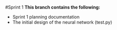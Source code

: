 #Sprint 1
**This branch contains the following:**

- Sprint 1 planning documentation
- The initial design of the neural network (test.py)
